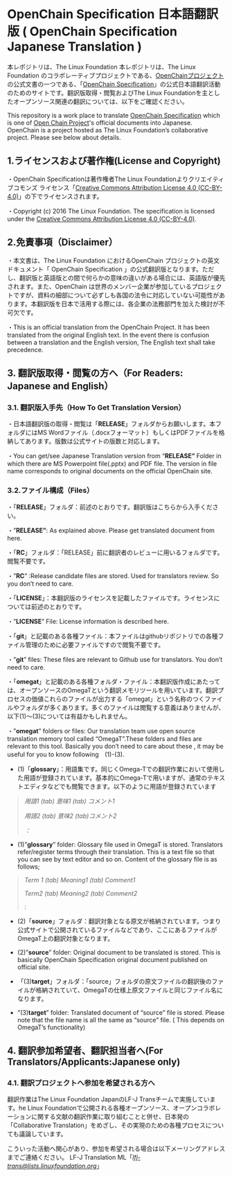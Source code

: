 # OpenChain Specification 日本語翻訳版 ( OpenChain Specification Japanese Translation )



本レポジトリは、The Linux Foundation
本レポジトリは、The Linux Foundation のコラボレーティブプロジェクトである、[OpenChainプロジェクト](http://openchainproject.org)の公式文書の一つである、「[OpenChain Specification](https://www.openchainproject.org/spec)」の公式日本語翻訳活動のためのサイトです。翻訳版取得・閲覧およびThe Linux Foundationを主としたオープンソース関連の翻訳については、以下をご確認ください。

This repository is a work place to translate [OpenChain Specification](https://www.openchainproject.org/spec) which is one of [Open Chain Project](http://openchainproject.org)'s official documents into Japanese. OpenChain is a project hosted as The Linux Foundation’s collaborative project. Please see below about details.

## 1.ライセンスおよび著作権(License and Copyright)


・OpenChain Specificationは著作権者The Linux Foundationよりクリエイティブコモンズ ライセンス「[Creative Commons Attribution License 4.0 (CC-BY-4.0)](https://creativecommons.org/licenses/by/4.0/legalcode)」の下でライセンスされます。


・Copyright (c) 2016 The Linux Foundation. The specification is licensed
under the [Creative Commons Attribution License 4.0 (CC-BY-4.0)](https://creativecommons.org/licenses/by/4.0/legalcode). 
## 2.免責事項（Disclaimer）


・本文書は、The Linux Foundation におけるOpenChain
プロジェクトの英文ドキュメント「 OpenChain Specification
」の公式翻訳版となります。ただし、翻訳版と英語版との間で何らかの意味の違いがある場合には、英語版が優先されます。また、OpenChain
は世界のメンバー企業が参加しているプロジェクトですが、資料の細部について必ずしも各国の法令に対応していない可能性があります。本翻訳版を日本で活用する際には、各企業の法務部門を加えた検討が不可欠です。

・This is an official translation from the OpenChain Project. It has
been translated from the original English text. In the event there is
confusion between a translation and the English version, The English
text shall take precedence.

## 3.  翻訳版取得・閲覧の方へ（For Readers: Japanese and English）


### 3.1.  翻訳版入手先（How To Get Translation Version）


・日本語翻訳版の取得・閲覧は「**RELEASE**」フォルダからお願いします。本フォルダにはMS
Wordファイル（.docxフォーマット）もしくはPDFファイルを格納してあります。版数は公式サイトの版数と対応します。

・You can get/see Japanese Translation version from “**RELEASE”** Folder
in which there are MS Powerpoint file(.pptx) and PDF file. The version in file
name corresponds to original documents on the official OpenChain site.

### 3.2.ファイル構成（Files）


・「**RELEASE**」フォルダ：前述のとおりです。翻訳版はこちらから入手ください。

・”**RELEASE”**: As explained above. Please get translated document from
here.

・「**RC**」フォルダ：「RELEASE」前に翻訳者のレビューに用いるフォルダです。閲覧不要です。

・”**RC**” :Release candidate files are stored. Used for translators
review. So you don’t need to care.

・「**LICENSE**」：本翻訳版のライセンスを記載したファイルです。ライセンスについては前述のとおりです。

・”**LICENSE**” File: License information is described here.

・「**git**」と記載のある各種ファイル：本ファイルはgithubリポジトリでの各種ファイル管理のために必要ファイルですので閲覧不要です。

・”**git**” files: These files are relevant to Github use for
translators. You don’t need to care.

・「**omegat**」と記載のある各種フォルダ・ファイル：本翻訳版作成にあたっては、オープンソースのOmegaTという翻訳メモリツールを用いています。翻訳プロセスの価値これらのファイルが出力する「omegat」という名称のつくファイルやフォルダが多くあります。多くのファイルは閲覧する意義はありませんが、以下(1)～(3)については有益かもしれません。

・”**omegat**” folders or files: Our translation team use open source
translation memory tool called “OmegaT”.These folders and files are
relevant to this tool. Basically you don’t need to care about these , it
may be useful for you to know following　(1)-(3).

- (1)「**glossary**」：用語集です。同じくOmega-Tでの翻訳作業において使用した用語が登録されています。基本的にOmega-Tで用いますが、通常のテキストエディタなどでも閲覧できます。以下のように用語が登録されています

> *用語1 (tab) 意味1 (tab) コメント1*
>
> *用語2 (tab) 意味2 (tab)コメント2*
>
> *：*

- (1)”**glossary**” folder: Glossary file used in OmegaT is stored.
Translators refer/register terms through their translation. This is a
text file so that you can see by text editor and so on. Content of the
glossary file is as follows;

> *Term 1  (tab) Meaning1 (tab) Comment1*
>
> *Term2  (tab)  Meaning2  (tab) Comment2*
>
> *:*

- (2)「**source**」フォルダ：翻訳対象となる原文が格納されています。つまり公式サイトで公開されているファイルなどであり、ここにあるファイルがOmegaT上の翻訳対象となります。

- (2)”**source**” folder: Original document to be translated is stored.
This is basically OpenChain Specification original document published on
official site.

- 「(3)**target**」フォルダ：「source」フォルダの原文ファイルの翻訳後のファイルが格納されていて、OmegaTの仕様上原文ファイルと同じファイル名になります。

- ”(3)**target**” folder: Translated document of “source” file is stored.
Please note that the file name is all the same as “source” file. ( This
depends on OmegaT’s functionality)

## 4.  翻訳参加希望者、翻訳担当者へ(For Translators/Applicants:Japanese only)


### 4.1.  翻訳プロジェクトへ参加を希望される方へ

 翻訳作業はThe Linux Foundation JapanのLF-J Transチームで実施しています。he Linux Foundationで公開される各種オープンソース、オープンコラボレーションに関する文献の翻訳作業に取り組むことと併せ、日本発の「Collaborative Translation」をめざし、その実現のための各種プロセスについても議論しています。

 こういった活動へ関心があり、参加を希望される場合は以下メーリングアドレスまでご連絡ください。
 LF-J Translation ML「[*lfj-trans@lists.linuxfoundation.org*](mailto:lfj-trans@lists.linuxfoundation.org)」


